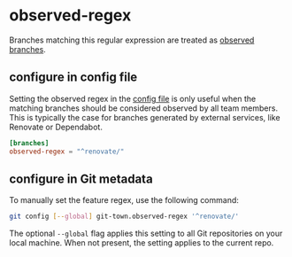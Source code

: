 # observed-regex

Branches matching this regular expression are treated as
[observed branches](../branch-types.md#observed-branches).

## configure in config file

Setting the observed regex in the [config file](../configuration-file.md) is
only useful when the matching branches should be considered observed by all team
members. This is typically the case for branches generated by external services,
like Renovate or Dependabot.

```toml
[branches]
observed-regex = "^renovate/"
```

## configure in Git metadata

To manually set the feature regex, use the following command:

```bash
git config [--global] git-town.observed-regex '^renovate/'
```

The optional `--global` flag applies this setting to all Git repositories on
your local machine. When not present, the setting applies to the current repo.
